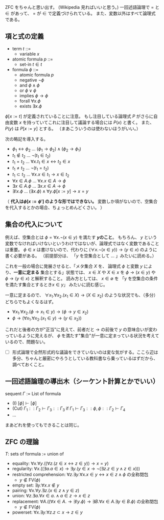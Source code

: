 ZFC をちゃんと思い出す。
(Wikipedia 見ればいいと思う。)
一回述語論理で $=$ と $\in$ があって、 $=$ が $\in$ で定義づけられている。
また、変数以外はすべて論理式である。

## 項と式の定義
- term $t$ ::=
  - variable $x$
- atomic formula $p$ ::=
  - set-in $t \in t$
- formula $\phi$ ::=
  - atomic formula $p$
  - negative $\neg \phi$
  - and $\phi \wedge \phi$
  - or $\phi \vee \phi$
  - implies $\phi \to \phi$
  - forall $\forall x. \phi$
  - exists $\exists x. \phi$

$\phi[x := t]$ が定義されていることに注意。
もし注目している論理式 $P$ がさらに自由変数 $x$ を持っていてこれに注目して議論する場合には $P(x)$ と書く。
また、 $P(y)$ は $P[x := y]$ とする。
（まあこういうのは使わないほうがいい。）

次の略記を導入する。
- $\phi_1 \leftrightarrow \phi_2$ ... $(\phi_1 \to \phi_2) \wedge (\phi_2 \to \phi_1)$
- $t_1 \notin t_2$ ... $\neg (t_1 \in t_2)$
- $t_1 = t_2$ ... $\forall x. t_1 \in x \leftrightarrow t_2 \in x$
- $t_1 \not = t_2$ ... $\neg (t_1 = t_2)$
- $t_1 \subset t_2$ ... $\forall x. x \in t_1 \to x \in t_2$
- $\forall x \in A. \phi$ ... $\forall x. x \in A \to \phi$
- $\exists x \in A. \phi$ ... $\exists x. x \in A \to \phi$
- $\exists ! x. \phi$ ... $(\exists x. \phi) \wedge \forall y. \phi[x := y] \to x = y$

（ **代入は$\phi[x := \phi']$ のような形ではできない。** 変数しか項がないので、空集合を代入するとかの場合、ちょっとめんどくさい。 ）

## 集合の代入について
例えば、空集合とは $\phi = \forall x. \neg (x \in y)$ を満たす **$y$のこと**。
もちろん、 $y$ という変数でなければいけないというわけではないが、論理式ではなく変数であることは重要。
$\phi \in x$ は書けないので、代わりに $(\forall x. \neg (x \in y)) \to (y \in x)$ のように書く必要がある。
（前提部分は、 「$y$ を空集合として ... 」みたいに読める。）

これを一般の場合に発展させると、「メタ集合 $X$ を、 論理式 $\phi$ と変数 $y$ により、**一意に定まる** 集合とする」状態では、
$x \in X$ や $X \in x$ を $\phi \to (x \in y)$ や $\phi \to (y \in x)$ と解釈すること。
読み方としては、 $x \in \emptyset$ を 「$\text{y を空集合の条件を満たす集合とするとき} x \in y$」 みたいに読む感じ。

一意に定まるので、 $\forall x_1. \forall x_2. (x_1 \in X) \to (X \in x_2)$ のような状況でも、（多分）どちらでもよくなるはず。
- $\forall x_1. \forall x_2. (\phi \to x_1 \in y) \to (\phi \to y \in x_2)$
- $\phi \to (\forall x_1. \forall x_2. (x_1 \in y) \to (y \in x_2))$

これだと後者の方が"正当"に見えて、前者だと $\to$ の前後で $y$ の意味合いが変わっているように見えるが、
$\phi$ を満たす"集合"が一意に定まっている状況を考えているので、問題ない。

- [ ] 形式論理で全然形式的な議論をできていないのは変な気がする。ここら辺は多分、ちゃんと厳密にやろうとしている教科書なら乗っているはずだから、調べておくこと。

## 一回述語論理の導出木（シーケント計算とかでいい）
sequent $\Gamma$ := List of formula

- (I) $[\phi] \vdash [\phi]$
- (Cut) $\Gamma_1 :: \Gamma_2 \vdash \Gamma_3 :: \Gamma_3$ if $\Gamma_1 \vdash \Gamma_3::\phi, \phi::\Gamma_2 \vdash \Gamma_4$
- ...

まあどれを使ってもできることは同じ。

## ZFC の理論
$T$: sets of formula := union of
- equality: $\forall x. \forall y. ((\forall z. (z \in x \leftrightarrow z \in y)) \to x = y)$
- regularity: $\forall x. ((\exists a. a \in x) \to \exists y. (y \in x \to \neg (\exists z. z \in y \wedge z \in x)))$
- restricted comprehension: $\forall z. \exists y. \forall x. x \in y \leftrightarrow x \in z \wedge \phi$ の全称閉包
  - $y \notin \text{FV}(\phi)$
- empty set: $\exists y. \forall x. x \notin y$
- pairing: $\forall x. \forall y. \exists z. (x \in z \wedge y \in z)$
- union: $\forall z. \exists a. \forall x \in a. \wedge a \in z \to x \in z$
- replacement: $\forall A. ((\forall x \in A. \to \exists ! y. \phi) \to \exists B. \forall x \in A. \exists y \in B. \phi)$ の全称閉包
  - $y \notin \text{FV}(\phi)$
- powerset: $\forall x. \exists y. \forall z. z \subset x \to z \in y$
